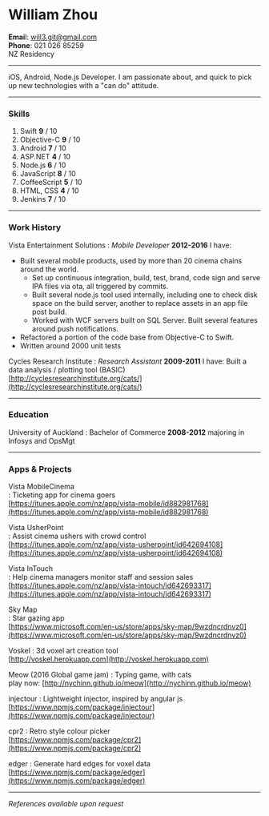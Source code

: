 # William Zhou  
**Emai**l: will3.git@gmail.com  	
**Phone**: 021 026 85259  
NZ Residency

------

iOS, Android, Node.js Developer. I am passionate about, and quick to pick up new technologies with a "can do" attitude.

------

### Skills

1. Swift        **9** / 10
1. Objective-C  **9** / 10
1. Android      **7** / 10
1. ASP.NET      **4** / 10
1. Node.js      **6** / 10
1. JavaScript   **8** / 10
1. CoffeeScript **5** / 10
1. HTML, CSS    **4** / 10
1. Jenkins      **7** / 10

------

### Work History

Vista Entertainment Solutions
: *Mobile Developer*
  __2012-2016__
  I have:  
  * Built several mobile products, used by more than 20 cinema chains around the world.  
	* Set up continuous integration, build, test, brand, code sign and serve IPA files via ota, all triggered by commits.  
	* Built several node.js tool used internally, including one to check disk space on the build server, another to replace assets in an app file post build.
	* Worked with WCF servers built on SQL Server. Built several features around push notifications.
  * Refactored a portion of the code base from Objective-C to Swift.
  * Written around 2000 unit tests

Cycles Research Institute
: *Research Assistant*
  __2009-2011__
  I have:
  Built a data analysis / plotting tool \(BASIC\)  
  [http://cyclesresearchinstitute.org/cats/](http://cyclesresearchinstitute.org/cats/)

------

### Education

University of Auckland
: Bachelor of Commerce
	__2008-2012__
	majoring in Infosys and OpsMgt

------

### Apps & Projects

Vista MobileCinema  
: Ticketing app for cinema goers  
  [https://itunes.apple.com/nz/app/vista-mobile/id882981768](https://itunes.apple.com/nz/app/vista-mobile/id882981768)

Vista UsherPoint  
: Assist cinema ushers with crowd control  
  [https://itunes.apple.com/nz/app/vista-usherpoint/id642694108](https://itunes.apple.com/nz/app/vista-usherpoint/id642694108)

Vista InTouch  
: Help cinema managers monitor staff and session sales  
  [https://itunes.apple.com/nz/app/vista-intouch/id642693317](https://itunes.apple.com/nz/app/vista-intouch/id642693317)

Sky Map  
: Star gazing app  
  [https://www.microsoft.com/en-us/store/apps/sky-map/9wzdncrdnvz0](https://www.microsoft.com/en-us/store/apps/sky-map/9wzdncrdnvz0)

Voskel
: 3d voxel art creation tool  
  [http://voskel.herokuapp.com](http://voskel.herokuapp.com)

Meow \(2016 Global game jam\)
: Typing game, with cats  
  play now: [http://nychinn.github.io/meow](http://nychinn.github.io/meow)

injectour
: Lightweight injector, inspired by angular js  
  [https://www.npmjs.com/package/injectour](https://www.npmjs.com/package/injectour)

cpr2
: Retro style colour picker  
  [https://www.npmjs.com/package/cpr2](https://www.npmjs.com/package/cpr2)

edger
: Generate hard edges for voxel data  
  [https://www.npmjs.com/package/edger](https://www.npmjs.com/package/edger)

------

*References available upon request*